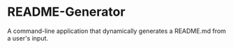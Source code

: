 # README-Generator
A command-line application that dynamically generates a README.md from a user's input.
